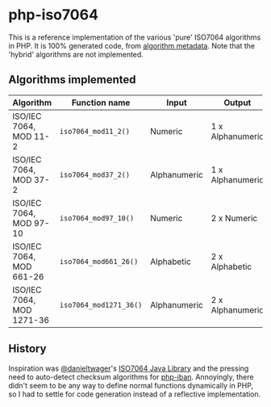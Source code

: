 php-iso7064
===========

This is a reference implementation of the various 'pure' ISO7064 algorithms in PHP. It is 100% generated code, from [algorithm metadata](https://github.com/globalcitizen/php-iso7064/blob/master/utils/algorithms.txt). Note that the 'hybrid' algorithms are not implemented.

Algorithms implemented
----------------------

| Algorithm | Function name | Input | Output |
| --------- | ------------- | ----- | ------ |
| ISO/IEC 7064, MOD 11-2 | `iso7064_mod11_2()` | Numeric | 1 x Alphanumeric|
| ISO/IEC 7064, MOD 37-2 | `iso7064_mod37_2()` | Alphanumeric | 1 x Alphanumeric|
| ISO/IEC 7064, MOD 97-10 | `iso7064_mod97_10()` | Numeric | 2 x Numeric|
| ISO/IEC 7064, MOD 661-26 | `iso7064_mod661_26()` | Alphabetic | 2 x Alphabetic|
| ISO/IEC 7064, MOD 1271-36 | `iso7064_mod1271_36()` | Alphanumeric | 2 x Alphanumeric|

History
-------

Inspiration was [@danieltwager](https://github.com/danieltwagner/)'s [ISO7064 Java Library](https://github.com/danieltwagner/iso7064/) and the pressing need to auto-detect checksum algorithms for [php-iban](https://github.com/globalcitizen/php-iban). Annoyingly, there didn't seem to be any way to define normal functions dynamically in PHP, so I had to settle for code generation instead of a reflective implementation.
